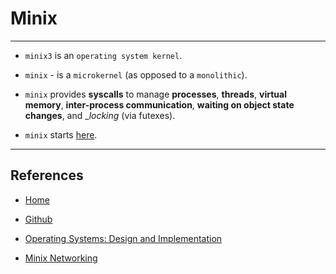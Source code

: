 # Minix

---

* `minix3` is an `operating system kernel`.

* `minix` - is a `microkernel` (as opposed to a `monolithic`).

* `minix` provides __syscalls__ to manage __processes__, __threads__, __virtual memory__, __inter-process communication__, __waiting on object state changes__, and __locking_ (via futexes).

* `minix` starts [here](https://github.com/Stichting-MINIX-Research-Foundation/minix/blob/master/minix/kernel/main.c).

---

## References

* [Home](http://www.minix3.org/)

* [Github](https://github.com/Stichting-MINIX-Research-Foundation/minix)

* [Operating Systems: Design and Implementation](https://mcdtu.files.wordpress.com/2017/03/tanenbaum_woodhull_operating-systems-design-implementation-3rd-edition.pdf)

* [Minix Networking](http://www.os-forum.com/minix/net/)